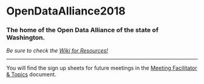 # OpenDataAlliance2018

### The home of the Open Data Alliance of the state of Washington. 

_Be sure to check the [Wiki for Resources!](https://github.com/ODA2018Admin/OpenDataAlliance2018/wiki)_

------

You will find the sign up sheets for future meetings in the [Meeting Facilitator & Topics](https://github.com/ODA2018Admin/OpenDataAlliance2018/blob/master/Meeting%20Facilitator%20and%20Topics.md) document. 
